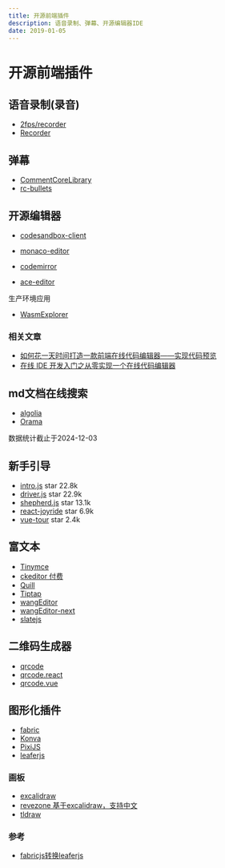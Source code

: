 ```yaml
---
title: 开源前端插件
description: 语音录制、弹幕、开源编辑器IDE
date: 2019-01-05
---
```


# 开源前端插件

## 语音录制(录音)

- [2fps/recorder](https://github.com/2fps/recorder)
- [Recorder](https://github.com/xiangyuecn/Recorder)

## 弹幕

- [CommentCoreLibrary](https://github.com/jabbany/CommentCoreLibrary)
- [rc-bullets](https://github.com/zerosoul/rc-bullets)

## 开源编辑器

- [codesandbox-client](https://github.com/codesandbox/codesandbox-client)

- [monaco-editor](https://github.com/microsoft/monaco-editor)

- [codemirror](https://github.com/codemirror/codemirror5)

- [ace-editor](https://github.com/ajaxorg/ace)

生产环境应用

- [WasmExplorer](https://mbebenita.github.io/WasmExplorer/)

### 相关文章

- [如何花一天时间打造一款前端在线代码编辑器——实现代码预览](https://juejin.cn/post/7160358329934413837)
- [在线 IDE 开发入门之从零实现一个在线代码编辑器](https://juejin.cn/post/6871424158052384782)

## md文档在线搜索

- [algolia](https://docsearch.algolia.com/apply/)
- [Orama](https://askorama.ai/)

数据统计截止于2024-12-03

## 新手引导

- [intro.js](https://github.com/usablica/intro.js) star 22.8k
- [driver.js](https://github.com/kamranahmedse/driver.js) star 22.9k
- [shepherd.js](https://github.com/shipshapecode/shepherd) star 13.1k
- [react-joyride](https://github.com/gilbarbara/react-joyride) star 6.9k
- [vue-tour](https://github.com/pulsardev/vue-tour) star 2.4k

## 富文本

- [Tinymce](https://www.tiny.cloud/docs/tinymce/latest/basic-example)
- [ckeditor 付费](https://ckeditor.com/ckeditor-5/)
- [Quill](https://quilljs.com/)
- [Tiptap](https://tiptap.dev/docs/editor/getting-started/overview)
- [wangEditor](https://www.wangeditor.com/)
- [wangEditor-next](https://github.com/cycleccc/wangEditor-next)
- [slatejs](https://www.slatejs.org/examples/richtext)

## 二维码生成器

- [qrcode](https://github.com/soldair/node-qrcode)
- [qrcode.react](https://github.com/zpao/qrcode.react)
- [qrcode.vue](https://github.com/scopewu/qrcode.vue)

## 图形化插件

- [fabric](https://fabricjs.com/)
- [Konva](https://github.com/konvajs/konva)
- [PixiJS](https://github.com/pixijs/pixijs)
- [leaferjs](https://www.leaferjs.com/engine/fabric/)

### 画板

- [excalidraw](https://github.com/excalidraw/excalidraw)
- [revezone 基于excalidraw，支持中文](https://github.com/revezone/revezone)
- [tldraw](https://github.com/tldraw/tldraw)

### 参考

- [fabricjs转换leaferjs](https://juejin.cn/post/7440830008123310132)

